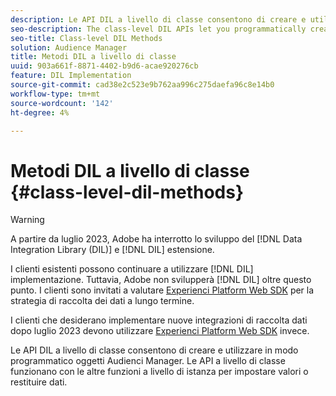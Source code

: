 ```yaml
---
description: Le API DIL a livello di classe consentono di creare e utilizzare in modo programmatico oggetti Audienci Manager. Le API a livello di classe funzionano con le altre funzioni a livello di istanza per impostare valori o restituire dati.
seo-description: The class-level DIL APIs let you programmatically create and work with Audience Manager objects. The class-level APIs work with the other instance-level functions to set values or return data.
seo-title: Class-level DIL Methods
solution: Audience Manager
title: Metodi DIL a livello di classe
uuid: 903a661f-8871-4402-b9d6-acae920276cb
feature: DIL Implementation
source-git-commit: cad38e2c523e9b762aa996c275daefa96c8e14b0
workflow-type: tm+mt
source-wordcount: '142'
ht-degree: 4%

---
```



# Metodi DIL a livello di classe {#class-level-dil-methods}

>[!WARNING]
>
>A partire da luglio 2023, Adobe ha interrotto lo sviluppo del [!DNL Data Integration Library (DIL)] e [!DNL DIL] estensione.
>
>I clienti esistenti possono continuare a utilizzare [!DNL DIL] implementazione. Tuttavia, Adobe non svilupperà [!DNL DIL] oltre questo punto. I clienti sono invitati a valutare [Experienci Platform Web SDK](https://experienceleague.adobe.com/docs/experience-platform/edge/home.html?lang=en) per la strategia di raccolta dei dati a lungo termine.
>
>I clienti che desiderano implementare nuove integrazioni di raccolta dati dopo luglio 2023 devono utilizzare [Experienci Platform Web SDK](https://experienceleague.adobe.com/docs/experience-platform/edge/home.html?lang=en) invece.



Le API DIL a livello di classe consentono di creare e utilizzare in modo programmatico oggetti Audienci Manager. Le API a livello di classe funzionano con le altre funzioni a livello di istanza per impostare valori o restituire dati.

<!-- 

c_dil_overview.xml

 -->


